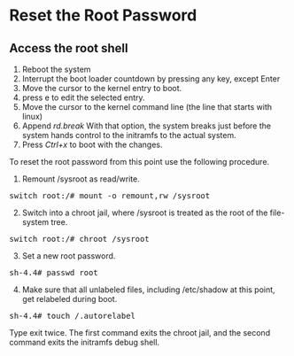 <h1>Reset the Root Password</h1>

<h2>Access the root shell</h2>

1. Reboot the system
2. Interrupt the boot loader countdown by pressing any key, except Enter
3. Move the cursor to the kernel entry to boot.
4. press e to edit the selected entry.
5. Move the cursor to the kernel command line (the line that starts with linux)
6. Append <i>rd.break</i> With that option, the system breaks just before the system hands control to the initramfs to the actual system.
7. Press <i> Ctrl+x</i> to boot with the changes.

To reset the root password from this point use the following procedure. 

1. Remount /sysroot as read/write.
<pre>switch_root:/# mount -o remount,rw /sysroot</pre>

2. Switch into a chroot jail, where /sysroot is treated as the root of the file-system tree.

<pre>switch_root:/# chroot /sysroot </pre>

3. Set a new root password.

<pre>sh-4.4# passwd root</pre>

4. Make sure that all unlabeled files, including /etc/shadow at this point, get relabeled during boot.

<pre>sh-4.4# touch /.autorelabel</pre>

Type exit twice. The first command exits the chroot jail, and the second command exits the initramfs debug shell. 